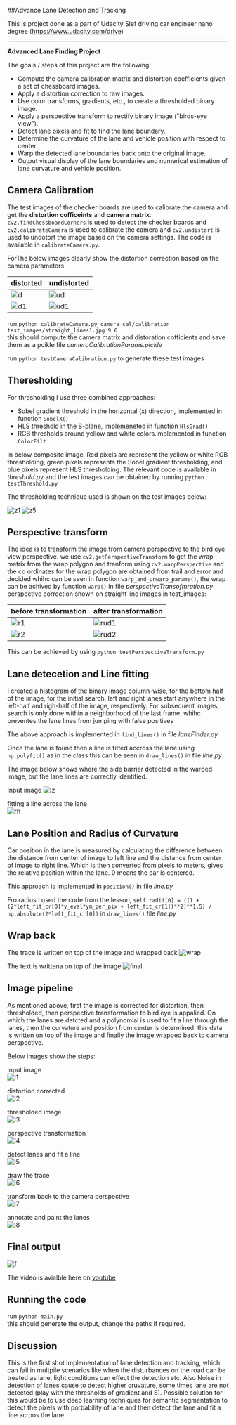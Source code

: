 ##Advance Lane Detection and Tracking

This is project done as a part of Udacity Slef driving car engineer nano degree (https://www.udacity.com/drive)

---

**Advanced Lane Finding Project**

The goals / steps of this project are the following:

* Compute the camera calibration matrix and distortion coefficients given a set of chessboard images.
* Apply a distortion correction to raw images.
* Use color transforms, gradients, etc., to create a thresholded binary image.
* Apply a perspective transform to rectify binary image ("birds-eye view").
* Detect lane pixels and fit to find the lane boundary.
* Determine the curvature of the lane and vehicle position with respect to center.
* Warp the detected lane boundaries back onto the original image.
* Output visual display of the lane boundaries and numerical estimation of lane curvature and vehicle position.

## Camera Calibration
The test images of the checker boards are used to calibrate the camera and get the **distortion cofficeints** and **camera matrix**. `cv2.findChessboardCorners` is used to detect the checker boards and `cv2.calibrateCamera` is used to calibrate the camera and `cv2.undistort` is used to undotort the image based on the camera settings.
The code is available in `calibrateCamera.py`.

ForThe below images clearly show the distortion correction based on the camera parameters.

distorted                                      |              undistorted                         
---------------------------------------------- | ----------------------------------------------
![d](./camera_cal/calibration2.jpg)          | ![ud](./output_images/calibrated/corrected2.png) 
![d1](./test_images/straight_lines2.jpg)       | ![ud1](./output_images/calibrated/testCorrected2.png) 

run `python calibrateCamera.py camera_cal/calibration test_images/straight_lines1.jpg 9 6`         
this should compute the camera matrix and distoration cofficients and save them as a pcikle file
 *cameraCalibrationParams.pickle*
 
run `python testCameraCalibration.py` to generate these test images
 
## Theresholding  
 
For thresholding I use three combined approaches: 
* Sobel gradient threshold in the horizontal (x) direction, implemented in function `SobelX()`
* HLS threshold in the S-plane, implemeneted in function `HlsGrad()`
* RGB thresholds around yellow and white colors.implemented in  function `ColorFilt`

In below composite image, Red pixels are represent the yellow or white RGB thresholding, green pixels represents the Sobel gradient thresholding, and blue pixels represent HLS thresholding. 
The relevant code is available in *threshold.py* and the test images can be obtained by running `python testThreshold.py`

The thresholding technique used is shown on the test images below:

![z1](./output_images/threshold/image1.png)
![z5](./output_images/threshold/image5.png)

## Perspective transform

The idea is to transform the image from camera perspective to the bird eye view perspective. we use `cv2.getPerspectiveTransform` to get the wrap matrix from the wrap polygon and tranform using `cv2.warpPerspective` and the co ordinates for the wrap polygon are obtained from trail and error and decided whihc can be seen in function `warp_and_unwarp_params()`, the wrap can be achived by function `warp()` in file *perspectiveTransofmration.py*
perspective correction shown on straight line images in test_images:

before transformation                             |              after transformation 
------------------------------------------------  | ------------------------------------------------
![r1](./test_images/straight_lines1.jpg)  | ![rud1](./output_images/perspective/output1.png) 
![r2](./test_images/straight_lines2.jpg)  | ![rud2](./output_images/perspective/output2.png) 


This can be achieved by using `python testPerspectiveTransform.py`    

## Lane detecetion and Line fitting

I created a histogram of the binary image column-wise, for the bottom half of the image, for the initial search, left and right lanes start anywhere in the left-half and righ-half of the image, respectively. For subsequent images, search is only done within a neighborhood of the last frame. whihc preventes the lane lines from jumping with false positives

The above approach is implemented in `find_lines()` in file *laneFinder.py*

Once the lane is found then a line is fitted accross the lane using `np.polyfit()` as in the class this can be seen in `draw_lines()` in file *line.py*.

The image below shows where the side barrier detected in the warped image, but the lane lines are correctly identified.

Input image
![iz](./output_images/pipeline/input.jpg)

fitting a line across the lane                        
![rh](./output_images/pipeline/lanes.jpg)


## Lane Position and Radius of Curvature

Car position in the lane is measured by calculating the difference between the distance from center of image to left line and the distance from center of image to right line. Which is then converted from pixels to meters, gives the relative position within the lane. 0 means the car is centered. 

This approach is implemented in `position()` in file *line.py*

Fro radius I used the code from the lesson, `self.radii[0] = ((1 + (2*left_fit_cr[0]*y_eval*ym_per_pix + left_fit_cr[1])**2)**1.5) / np.absolute(2*left_fit_cr[0])` in `draw_lines()` file *line.py*


## Wrap back
The trace is written on top of the image and wrapped back
![wrap](./output_images/pipeline/input.jpg)

The text is writtena on top of the image
![final](./output_images/pipeline/annotated.jpg)

## Image pipeline

As mentioned above, first the image is corrected for distortion, then thresholded, then perspective transformation to bird eye is appalied. On which the lanes are detcted and a polynomial is used to fit a line through the lanes, then the curvature and position from center is determined. this data is written on top of the image and finally the image wrapped back to camera perspective.

Below images show the steps:

input image                                                              
![l1](./output_images/pipeline/input.jpg)

distortion corrected               
![l2](./output_images/pipeline/undistort.jpg) 

 thresholded image                      
![l3](./output_images/pipeline/threshold.jpg)

perspective transformation                                                          
![l4](./corrected_images/pipeline/wrapped.jpg) 

detect lanes and fit a line                                       
![l5](./output_images/pipeline/lanes.jpgg) 

draw the trace                 
![l6](./output_images/pipeline/laneOnBirdEye.jpg)                            

transform back to the camera perspective                 
![l7](./output_images/pipeline/unwrapped.jpg) 

annotate and paint the lanes                 
![l8](./output_images/pipeline/annotated.jpg) 

## Final output

![f](./output_images/pipeline/annotated.jpg) 

The video is avialble here on [youtube](https://www.youtube.com/watch?v=QqeRckiXBss&feature=youtu.be)

## Running the code
run `python main.py`      
this should generate the output, change the paths if required.

## Discussion

This is the first shot implementation of lane detection and tracking, which can fail in multpile scenarios like when the disturbances on the road can be treated as lane, light conditions can effect the detection etc.
Also Noise in detection of lanes cause to detect higher cruvature, some times lane are not detected (play with the thresholds of gradient and S).
Possible solution for this would be to use deep learning techniques for semantic segmentation to detect the pixels with porbability of lane and then detect the lane and fit a line acroos the lane.


